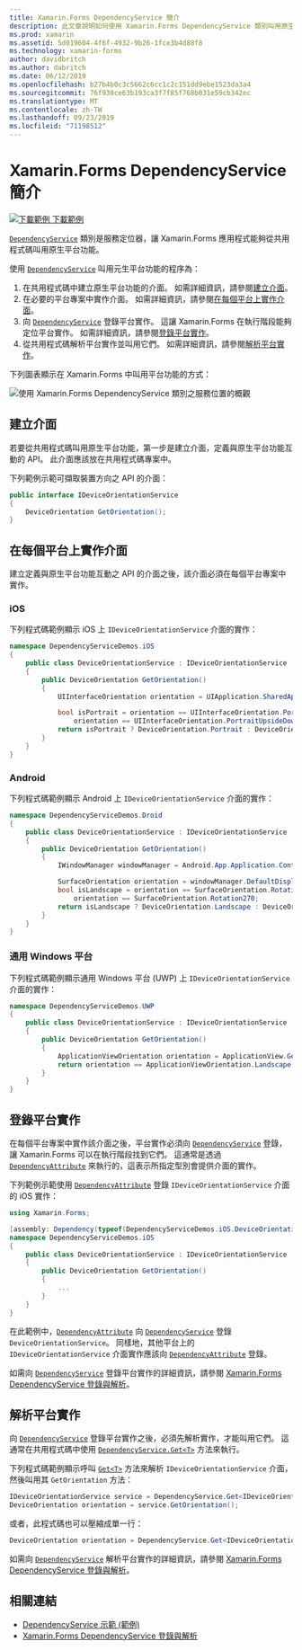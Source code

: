```yaml
---
title: Xamarin.Forms DependencyService 簡介
description: 此文章說明如何使用 Xamarin.Forms DependencyService 類別叫用原生平台的功能。
ms.prod: xamarin
ms.assetid: 5d019604-4f6f-4932-9b26-1fce3b4d88f8
ms.technology: xamarin-forms
author: davidbritch
ms.author: dabritch
ms.date: 06/12/2019
ms.openlocfilehash: b27b4b0c3c5662c6cc1c2c151dd9ebe1523da3a4
ms.sourcegitcommit: 76f930ce63b193ca3f7f85f768b031e59cb342ec
ms.translationtype: MT
ms.contentlocale: zh-TW
ms.lasthandoff: 09/23/2019
ms.locfileid: "71198512"
---
```

# <a name="xamarinforms-dependencyservice-introduction"></a>Xamarin.Forms DependencyService 簡介

[![下載範例](~/media/shared/download.png) 下載範例](https://docs.microsoft.com/samples/xamarin/xamarin-forms-samples/dependencyservice/)

[`DependencyService`](xref:Xamarin.Forms.DependencyService) 類別是服務定位器，讓 Xamarin.Forms 應用程式能夠從共用程式碼叫用原生平台功能。

使用 [`DependencyService`](xref:Xamarin.Forms.DependencyService) 叫用元生平台功能的程序為：

1. 在共用程式碼中建立原生平台功能的介面。 如需詳細資訊，請參閱[建立介面](#create-an-interface)。
1. 在必要的平台專案中實作介面。 如需詳細資訊，請參閱[在每個平台上實作介面](#implement-the-interface-on-each-platform)。
1. 向 [`DependencyService`](xref:Xamarin.Forms.DependencyService) 登錄平台實作。 這讓 Xamarin.Forms 在執行階段能夠定位平台實作。 如需詳細資訊，請參閱[登錄平台實作](#register-the-platform-implementations)。
1. 從共用程式碼解析平台實作並叫用它們。 如需詳細資訊，請參閱[解析平台實作](#resolve-the-platform-implementations)。

下列圖表顯示在 Xamarin.Forms 中叫用平台功能的方式：

![使用 Xamarin.Forms DependencyService 類別之服務位置的概觀](introduction-images/dependency-service.png "DependencyService 服務位置")

## <a name="create-an-interface"></a>建立介面

若要從共用程式碼叫用原生平台功能，第一步是建立介面，定義與原生平台功能互動的 API。 此介面應該放在共用程式碼專案中。

下列範例示範可擷取裝置方向之 API 的介面：

```csharp
public interface IDeviceOrientationService
{
    DeviceOrientation GetOrientation();
}
```

## <a name="implement-the-interface-on-each-platform"></a>在每個平台上實作介面

建立定義與原生平台功能互動之 API 的介面之後，該介面必須在每個平台專案中實作。

### <a name="ios"></a>iOS

下列程式碼範例顯示 iOS 上 `IDeviceOrientationService` 介面的實作：

```csharp
namespace DependencyServiceDemos.iOS
{
    public class DeviceOrientationService : IDeviceOrientationService
    {
        public DeviceOrientation GetOrientation()
        {
            UIInterfaceOrientation orientation = UIApplication.SharedApplication.StatusBarOrientation;

            bool isPortrait = orientation == UIInterfaceOrientation.Portrait ||
                orientation == UIInterfaceOrientation.PortraitUpsideDown;
            return isPortrait ? DeviceOrientation.Portrait : DeviceOrientation.Landscape;
        }
    }
}
```

### <a name="android"></a>Android

下列程式碼範例顯示 Android 上 `IDeviceOrientationService` 介面的實作：

```csharp
namespace DependencyServiceDemos.Droid
{
    public class DeviceOrientationService : IDeviceOrientationService
    {
        public DeviceOrientation GetOrientation()
        {
            IWindowManager windowManager = Android.App.Application.Context.GetSystemService(Context.WindowService).JavaCast<IWindowManager>();

            SurfaceOrientation orientation = windowManager.DefaultDisplay.Rotation;
            bool isLandscape = orientation == SurfaceOrientation.Rotation90 ||
                orientation == SurfaceOrientation.Rotation270;
            return isLandscape ? DeviceOrientation.Landscape : DeviceOrientation.Portrait;
        }
    }
}
```

### <a name="universal-windows-platform"></a>通用 Windows 平台

下列程式碼範例顯示通用 Windows 平台 (UWP) 上 `IDeviceOrientationService` 介面的實作：

```csharp
namespace DependencyServiceDemos.UWP
{
    public class DeviceOrientationService : IDeviceOrientationService
    {
        public DeviceOrientation GetOrientation()
        {
            ApplicationViewOrientation orientation = ApplicationView.GetForCurrentView().Orientation;
            return orientation == ApplicationViewOrientation.Landscape ? DeviceOrientation.Landscape : DeviceOrientation.Portrait;
        }
    }
}
```

## <a name="register-the-platform-implementations"></a>登錄平台實作

在每個平台專案中實作該介面之後，平台實作必須向 [`DependencyService`](xref:Xamarin.Forms.DependencyService) 登錄，讓 Xamarin.Forms 可以在執行階段找到它們。 這通常是透過 [`DependencyAttribute`](xref:Xamarin.Forms.DependencyAttribute) 來執行的，這表示所指定型別會提供介面的實作。

下列範例示範使用 [`DependencyAttribute`](xref:Xamarin.Forms.DependencyAttribute) 登錄 `IDeviceOrientationService` 介面的 iOS 實作：

```csharp
using Xamarin.Forms;

[assembly: Dependency(typeof(DependencyServiceDemos.iOS.DeviceOrientationService))]
namespace DependencyServiceDemos.iOS
{
    public class DeviceOrientationService : IDeviceOrientationService
    {
        public DeviceOrientation GetOrientation()
        {
            ...
        }
    }
}
```

在此範例中，[`DependencyAttribute`](xref:Xamarin.Forms.DependencyAttribute) 向 [`DependencyService`](xref:Xamarin.Forms.DependencyService) 登錄 `DeviceOrientationService`。 同樣地，其他平台上的 `IDeviceOrientationService` 介面實作應該向 [`DependencyAttribute`](xref:Xamarin.Forms.DependencyAttribute) 登錄。

如需向 [`DependencyService`](xref:Xamarin.Forms.DependencyService) 登錄平台實作的詳細資訊，請參閱 [Xamarin.Forms DependencyService 登錄與解析](registration-and-resolution.md)。

## <a name="resolve-the-platform-implementations"></a>解析平台實作

向 [`DependencyService`](xref:Xamarin.Forms.DependencyService) 登錄平台實作之後，必須先解析實作，才能叫用它們。 這通常在共用程式碼中使用 [`DependencyService.Get<T>`](xref:Xamarin.Forms.DependencyService.Get*) 方法來執行。

下列程式碼範例顯示呼叫 [`Get<T>`](xref:Xamarin.Forms.DependencyService.Get*) 方法來解析 `IDeviceOrientationService` 介面，然後叫用其 `GetOrientation` 方法：

```csharp
IDeviceOrientationService service = DependencyService.Get<IDeviceOrientationService>();
DeviceOrientation orientation = service.GetOrientation();
```

或者，此程式碼也可以壓縮成單一行：

```csharp
DeviceOrientation orientation = DependencyService.Get<IDeviceOrientationService>().GetOrientation();
```

如需向 [`DependencyService`](xref:Xamarin.Forms.DependencyService) 解析平台實作的詳細資訊，請參閱 [Xamarin.Forms DependencyService 登錄與解析](registration-and-resolution.md)。

## <a name="related-links"></a>相關連結

- [DependencyService 示範 (範例)](https://docs.microsoft.com/samples/xamarin/xamarin-forms-samples/dependencyservice/)
- [Xamarin.Forms DependencyService 登錄與解析](registration-and-resolution.md)
